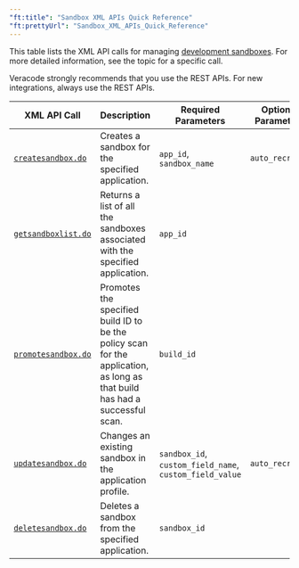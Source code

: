 ```yaml
---
"ft:title": "Sandbox XML APIs Quick Reference"
"ft:prettyUrl": "Sandbox_XML_APIs_Quick_Reference"
---
```

This table lists the XML API calls for managing [development sandboxes](https://docs.veracode.com/r/c_about_sandbox). For more detailed information, see the topic for a specific call.

Veracode strongly recommends that you use the REST APIs. For new integrations, always use the REST APIs.

| XML API Call       | Description                                                                                                                 | Required Parameters                                                                | Optional Parameters                                                                                                                                                                                                                                                                                                                                                 | Scan Type               | Equivalent REST API Call                                                                                                                                   |
|-------------------------------------------------------------------------------------------|-----------------------------------------------------------------------------------------------------------------------------|--------------------------------------------------------------------------------------------------------------------------------------------|---------------------------------------------------------------------------------------------------------------------------------------------------------------------------------------------------------------------------------------------------------------------------------------------------------------------------------------------------------------------|-------------------------|------------------------------------------------------------------------------------------------------------------------------------------------------------|
| [`createsandbox.do`](https://docs.veracode.com/r/r_createsandbox)                           | Creates a sandbox for the specified application.                                                                            | `app_id`, `sandbox_name`                                                                                                                   | `auto_recreate`                                                                                                                                                                                                                                                                                                                                                     | —                       | [`POST /appsec/v1/applications/{applicationGuid}/sandboxes`](https://docs.veracode.com/r/c_rest_sandbox_intro)                                             |
| [`getsandboxlist.do`](https://docs.veracode.com/r/r_getsandboxlist)                         | Returns a list of all the sandboxes associated with the specified application.                                              | `app_id`                                                                                                                                   |                                                                                                                                                                                                                                                                                                                                                                     | —                       | [`GET /appsec/v1/applications/{applicationGuid}/sandboxes`](https://docs.veracode.com/r/c_rest_sandbox_intro)                                              |
| [`promotesandbox.do`](https://docs.veracode.com/r/r_promotesandbox)                         | Promotes the specified build ID to be the policy scan for the application, as long as that build has had a successful scan. | `build_id`                                                                                                                                 |                                                                                                                                                                                                                                                                                                                                                                     | —                       | [`POST /appsec/v1/applications/{applicationGuid}/sandboxes/{sandboxGuid}/promote`](https://docs.veracode.com/r/c_rest_sandbox_intro)                     |
| [`updatesandbox.do`](https://docs.veracode.com/r/r_updatesandbox)                           | Changes an existing sandbox in the application profile.                                                                     | `sandbox_id`, `custom_field_name`, `custom_field_value`                                                                                    | `auto_recreate`                                                                                                                                                                                                                                                                                                                                                     | —                       | [`PUT /appsec/v1/applications/{applicationGuid}/sandboxes/{sandboxGuid}`](https://docs.veracode.com/r/c_rest_sandbox_intro)                              |
| [`deletesandbox.do`](https://docs.veracode.com/r/r_deletesandbox)                           | Deletes a sandbox from the specified application.                                                                           | `sandbox_id`                                                                                                                               |                                                                                                                                                                                                                                                                                                                                                                     | —                       | [`DELETE /appsec/v1/applications/{applicationGuid}/sandboxes/{sandboxGuid}`](https://docs.veracode.com/r/c_rest_sandbox_intro)                           |

